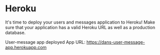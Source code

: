 # Heroku

It's time to deploy your users and messages application to Heroku! Make sure that your application has a valid Heroku URL as well as a production database. 

User-message app deployed
App URL: https://dans-user-message-app.herokuapp.com